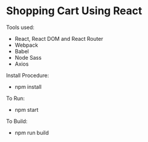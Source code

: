 # Shopping Cart Using React

Tools used:
  * React, React DOM and React Router
  * Webpack
  * Babel
  * Node Sass
  * Axios

Install Procedure:
  * npm install

To Run:
  * npm start
  
To Build:
  * npm run build 
